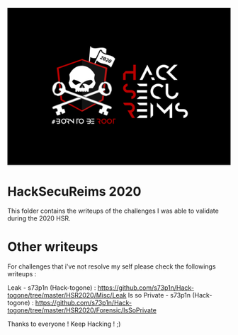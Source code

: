 ![HSR 2020 LOGO](./logo_HSR2020.svg)

# HackSecuReims 2020

This folder contains the writeups of the challenges I was able to validate during the 2020 HSR.


# Other writeups

For challenges that i've not resolve my self please check the followings writeups : 

Leak - s73p1n (Hack-togone) : https://github.com/s73p1n/Hack-togone/tree/master/HSR2020/Misc/Leak
Is so Private - s73p1n (Hack-togone) : https://github.com/s73p1n/Hack-togone/tree/master/HSR2020/Forensic/IsSoPrivate

Thanks to everyone ! Keep Hacking ! ;)
